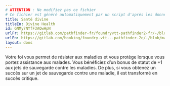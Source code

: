 ```yaml
---
# ATTENTION : Ne modifiez pas ce fichier
# Ce fichier est généré automatiquement par un script d'après les données du module Foundry VTT officiel et de sa traduction
title: Santé divine
titleEn: Divine Health
id: GNMy7NYfF3AQwHpN
urlFr: https://gitlab.com/pathfinder-fr/foundryvtt-pathfinder2-fr/-/blob/master/data/feats/GNMy7NYfF3AQwHpN.htm
urlEn: https://gitlab.com/hooking/foundry-vtt---pathfinder-2e/-/blob/master/packs/data/feats.db/divine-health.json
layout: dons
---
```

Votre foi vous permet de résister aux maladies et vous protège lorsque vous portez assistance aux malades. Vous bénéficiez d’un bonus de statut de +1 aux jets de sauvegarde contre les maladies. De plus, si vous obtenez un succès sur un jet de sauvegarde contre une maladie, il est transformé en succès critique.
